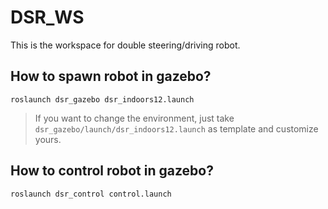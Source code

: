 # DSR_WS

This is the workspace for double steering/driving robot.

## How to spawn robot in gazebo?

```
roslaunch dsr_gazebo dsr_indoors12.launch
```

> If you want to change the environment, just take `dsr_gazebo/launch/dsr_indoors12.launch` as template and customize yours.

## How to control robot in gazebo?

```
roslaunch dsr_control control.launch
```


